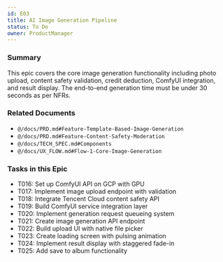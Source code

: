 ```yaml
---
id: E03
title: AI Image Generation Pipeline
status: To Do
owner: ProductManager
---
```


### Summary

This epic covers the core image generation functionality including photo upload, content safety validation, credit deduction, ComfyUI integration, and result display. The end-to-end generation time must be under 30 seconds as per NFRs.

### Related Documents

- `@/docs/PRD.md#Feature-Template-Based-Image-Generation`
- `@/docs/PRD.md#Feature-Content-Safety-Moderation`
- `@/docs/TECH_SPEC.md#Components`
- `@/docs/UX_FLOW.md#Flow-1-Core-Image-Generation`

### Tasks in this Epic

- T016: Set up ComfyUI API on GCP with GPU
- T017: Implement image upload endpoint with validation
- T018: Integrate Tencent Cloud content safety API
- T019: Build ComfyUI service integration layer
- T020: Implement generation request queueing system
- T021: Create image generation API endpoint
- T022: Build upload UI with native file picker
- T023: Create loading screen with pulsing animation
- T024: Implement result display with staggered fade-in
- T025: Add save to album functionality 